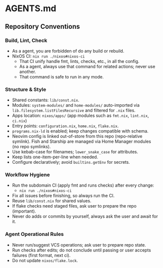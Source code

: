 # AGENTS.md

## Repository Conventions

### Build, Lint, Check

- As a agent, you are forbidden of do any build or rebuild.
- NixOS CI: `nix run ./nixos#nixos-ci`
  - That CI unify handle fmt, lints, checks, etc., in all the config.
  - As a agent, always use that command for related actions; never use another.
  - That command is safe to run in any mode.

### Structure & Style

- Shared constants: `lib/const.nix`.
- Modules: `system-modules/` and `home-modules/` auto-imported via `lib.filesystem.listFilesRecursive` and filtered for `.nix` files.
- Apps location: `nixos/apps/` (app modules such as `fmt.nix`, `lint.nix`, `ci.nix`)
- Entry points: `configuration.nix`, `home.nix`, `flake.nix`.
- `programs.nix-ld` is enabled; keep changes compatible with schema.
- Neovim config is linked out-of-store from this repo (repo-relative symlink). Fish and Starship are managed via Home Manager modules (no repo symlinks).
- Use kebab-case for filenames; `lower_snake_case` for attributes.
- Keep lists one-item-per-line when needed.
- Configure declaratively; avoid `builtins.getEnv` for secrets.

### Workflow Hygiene

- Run the subdomain CI (apply fmt and runs checks) after every change:
  - `nix run ./nixos#nixos-ci`
- Fix all issues before finishing, so always run the CI.
- Reuse `lib/const.nix` for shared values.
- If flake checks need staged files, ask user to prepare the repo (important).
- Never do adds or commits by yourself, always ask the user and await for it.

### Agent Operational Rules

- Never run/suggest VCS operations; ask user to prepare repo state.
- Run checks after edits; do not conclude until passing or user
  accepts failures (first format, next ci).
- Do not update `nixos/flake.lock`.
